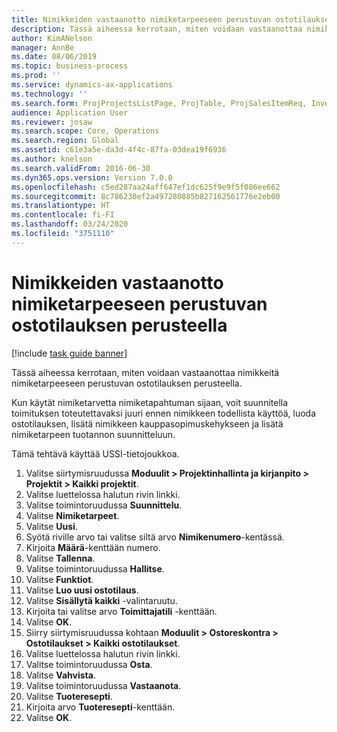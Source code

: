 ```yaml
---
title: Nimikkeiden vastaanotto nimiketarpeeseen perustuvan ostotilauksen perusteella
description: Tässä aiheessa kerrotaan, miten voidaan vastaanottaa nimikkeitä nimiketarpeeseen perustuvan ostotilauksen perusteella.
author: KimANelson
manager: AnnBe
ms.date: 08/06/2019
ms.topic: business-process
ms.prod: ''
ms.service: dynamics-ax-applications
ms.technology: ''
ms.search.form: ProjProjectsListPage, ProjTable, ProjSalesItemReq, InventItemIdLookupSimple, PurchCreateFromSalesOrder, VendAccountItemLookup, PurchTable, PurchEditLines
audience: Application User
ms.reviewer: josaw
ms.search.scope: Core, Operations
ms.search.region: Global
ms.assetid: c61e3a5e-da3d-4f4c-87fa-03dea19f6936
ms.author: knelson
ms.search.validFrom: 2016-06-30
ms.dyn365.ops.version: Version 7.0.0
ms.openlocfilehash: c5ed287aa24aff647ef1dc625f9e9f5f086ee662
ms.sourcegitcommit: 8c786230ef2a497280885b827162561776e2eb00
ms.translationtype: HT
ms.contentlocale: fi-FI
ms.lasthandoff: 03/24/2020
ms.locfileid: "3751110"
---
```

# <a name="receive-items-on-purchase-order-from-item-requirement"></a>Nimikkeiden vastaanotto nimiketarpeeseen perustuvan ostotilauksen perusteella

[!include [task guide banner](../../includes/task-guide-banner.md)]

Tässä aiheessa kerrotaan, miten voidaan vastaanottaa nimikkeitä nimiketarpeeseen perustuvan ostotilauksen perusteella.

Kun käytät nimiketarvetta nimiketapahtuman sijaan, voit suunnitella toimituksen toteutettavaksi juuri ennen nimikkeen todellista käyttöä, luoda ostotilauksen, lisätä nimikkeen kauppasopimuskehykseen ja lisätä nimiketarpeen tuotannon suunnitteluun. 

Tämä tehtävä käyttää USSI-tietojoukkoa.

1. Valitse siirtymisruudussa **Moduulit > Projektinhallinta ja kirjanpito > Projektit > Kaikki projektit**.
2. Valitse luettelossa halutun rivin linkki.
3. Valitse toimintoruudussa **Suunnittelu**.
4. Valitse **Nimiketarpeet**.
5. Valitse **Uusi**.
6. Syötä riville arvo tai valitse siltä arvo **Nimikenumero**-kentässä.
7. Kirjoita **Määrä**-kenttään numero.
8. Valitse **Tallenna**.
9. Valitse toimintoruudussa **Hallitse**.
10. Valitse **Funktiot**.
11. Valitse **Luo uusi ostotilaus**.
12. Valitse **Sisällytä kaikki** -valintaruutu.
13. Kirjoita tai valitse arvo **Toimittajatili** -kenttään.
14. Valitse **OK**.
15. Siirry siirtymisruudussa kohtaan **Moduulit > Ostoreskontra > Ostotilaukset > Kaikki ostotilaukset**.
16. Valitse luettelossa halutun rivin linkki.
17. Valitse toimintoruudussa **Osta**.
18. Valitse **Vahvista**.
19. Valitse toimintoruudussa **Vastaanota**.
20. Valitse **Tuoteresepti**.
21. Kirjoita arvo **Tuoteresepti**-kenttään.
22. Valitse **OK**.

